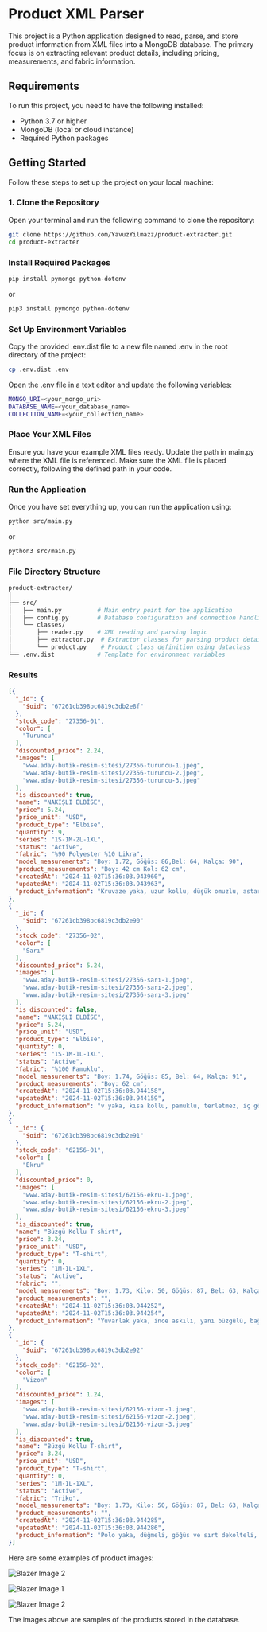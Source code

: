 # Product XML Parser

This project is a Python application designed to read, parse, and store product information from XML files into a MongoDB database. The primary focus is on extracting relevant product details, including pricing, measurements, and fabric information.

## Requirements

To run this project, you need to have the following installed:

- Python 3.7 or higher
- MongoDB (local or cloud instance)
- Required Python packages

## Getting Started

Follow these steps to set up the project on your local machine:

### 1. Clone the Repository

Open your terminal and run the following command to clone the repository:

```bash
git clone https://github.com/YavuzYilmazz/product-extracter.git
cd product-extracter
```

### Install Required Packages


```bash
pip install pymongo python-dotenv
```

or 

```bash
pip3 install pymongo python-dotenv
```

### Set Up Environment Variables

Copy the provided .env.dist file to a new file named .env in the root directory of the project:

```bash
cp .env.dist .env
```

Open the .env file in a text editor and update the following variables:

```bash
MONGO_URI=<your_mongo_uri>
DATABASE_NAME=<your_database_name>
COLLECTION_NAME=<your_collection_name>
```

### Place Your XML Files

Ensure you have your example XML files ready. Update the path in main.py where the XML file is referenced. Make sure the XML file is placed correctly, following the defined path in your code.

### Run the Application

Once you have set everything up, you can run the application using:


```bash
python src/main.py
```

or


```bash
python3 src/main.py
```

### File Directory Structure
```bash
product-extracter/
│
├── src/
│   ├── main.py          # Main entry point for the application
│   ├── config.py        # Database configuration and connection handling
│   └── classes/
│       ├── reader.py    # XML reading and parsing logic
│       ├── extractor.py  # Extractor classes for parsing product details
│       └── product.py    # Product class definition using dataclass
└── .env.dist            # Template for environment variables
```


### Results
```json
[{
  "_id": {
    "$oid": "67261cb398bc6819c3db2e8f"
  },
  "stock_code": "27356-01",
  "color": [
    "Turuncu"
  ],
  "discounted_price": 2.24,
  "images": [
    "www.aday-butik-resim-sitesi/27356-turuncu-1.jpeg",
    "www.aday-butik-resim-sitesi/27356-turuncu-2.jpeg",
    "www.aday-butik-resim-sitesi/27356-turuncu-3.jpeg"
  ],
  "is_discounted": true,
  "name": "NAKIŞLI ELBİSE",
  "price": 5.24,
  "price_unit": "USD",
  "product_type": "Elbise",
  "quantity": 9,
  "series": "1S-1M-2L-1XL",
  "status": "Active",
  "fabric": "%90 Polyester %10 Likra",
  "model_measurements": "Boy: 1.72, Göğüs: 86,Bel: 64, Kalça: 90",
  "product_measurements": "Boy: 42 cm Kol: 62 cm",
  "createdAt": "2024-11-02T15:36:03.943960",
  "updatedAt": "2024-11-02T15:36:03.943963",
  "product_information": "Kruvaze yaka, uzun kollu, düşük omuzlu, astarlı, crop boy, tam kalıp, düz kesim, blazer ceket, Modelin üzerindeki ürün S/36bedendir."
},
{
  "_id": {
    "$oid": "67261cb398bc6819c3db2e90"
  },
  "stock_code": "27356-02",
  "color": [
    "Sarı"
  ],
  "discounted_price": 5.24,
  "images": [
    "www.aday-butik-resim-sitesi/27356-sarı-1.jpeg",
    "www.aday-butik-resim-sitesi/27356-sarı-2.jpeg",
    "www.aday-butik-resim-sitesi/27356-sarı-3.jpeg"
  ],
  "is_discounted": false,
  "name": "NAKIŞLI ELBİSE",
  "price": 5.24,
  "price_unit": "USD",
  "product_type": "Elbise",
  "quantity": 0,
  "series": "1S-1M-1L-1XL",
  "status": "Active",
  "fabric": "%100 Pamuklu",
  "model_measurements": "Boy: 1.74, Göğüs: 85, Bel: 64, Kalça: 91",
  "product_measurements": "Boy: 62 cm",
  "createdAt": "2024-11-02T15:36:03.944158",
  "updatedAt": "2024-11-02T15:36:03.944159",
  "product_information": "v yaka, kısa kollu, pamuklu, terletmez, iç göstermez, parlak kumaş, standart boy, düz kesim, tan kalıp, gri tişört, Modelin üzerindeki ürün S/36 bedendir."
},
{
  "_id": {
    "$oid": "67261cb398bc6819c3db2e91"
  },
  "stock_code": "62156-01",
  "color": [
    "Ekru"
  ],
  "discounted_price": 0,
  "images": [
    "www.aday-butik-resim-sitesi/62156-ekru-1.jpeg",
    "www.aday-butik-resim-sitesi/62156-ekru-2.jpeg",
    "www.aday-butik-resim-sitesi/62156-ekru-3.jpeg"
  ],
  "is_discounted": true,
  "name": "Büzgü Kollu T-shirt",
  "price": 3.24,
  "price_unit": "USD",
  "product_type": "T-shirt",
  "quantity": 0,
  "series": "1M-1L-1XL",
  "status": "Active",
  "fabric": "",
  "model_measurements": "Boy: 1.73, Kilo: 50, Göğüs: 87, Bel: 63, Kalça: 88",
  "product_measurements": "",
  "createdAt": "2024-11-02T15:36:03.944252",
  "updatedAt": "2024-11-02T15:36:03.944254",
  "product_information": "Yuvarlak yaka, ince askılı, yanı büzgülü, bağcık detaylı, terletmez, likralı kumaş, dar kalıp, dar kesim, crop"
},
{
  "_id": {
    "$oid": "67261cb398bc6819c3db2e92"
  },
  "stock_code": "62156-02",
  "color": [
    "Vizon"
  ],
  "discounted_price": 1.24,
  "images": [
    "www.aday-butik-resim-sitesi/62156-vizon-1.jpeg",
    "www.aday-butik-resim-sitesi/62156-vizon-2.jpeg",
    "www.aday-butik-resim-sitesi/62156-vizon-3.jpeg"
  ],
  "is_discounted": true,
  "name": "Büzgü Kollu T-shirt",
  "price": 3.24,
  "price_unit": "USD",
  "product_type": "T-shirt",
  "quantity": 0,
  "series": "1M-1L-1XL",
  "status": "Active",
  "fabric": "Triko",
  "model_measurements": "Boy: 1.73, Kilo: 50, Göğüs: 87, Bel: 63, Kalça: 88",
  "product_measurements": "",
  "createdAt": "2024-11-02T15:36:03.944285",
  "updatedAt": "2024-11-02T15:36:03.944286",
  "product_information": "Polo yaka, düğmeli, göğüs ve sırt dekolteli, likralı, triko kumaş, likralı, crop boy, dar kalıp, dar kesim, bluz"
}]

```


Here are some examples of product images:

![Blazer Image 2](img/Database.png)

![Blazer Image 1](img/Inserted.png)

![Blazer Image 2](img/Updated.png)

The images above are samples of the products stored in the database.